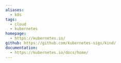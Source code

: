 ```yaml
---
aliases:
  - k8s
tags:
  - cloud
  - kubernetes
homepage:
  - https://kubernetes.io/
github: https://github.com/kubernetes-sigs/kind/
documentation:
  - https://kubernetes.io/docs/home/
---
```

